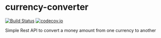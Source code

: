 # currency-converter
[![Build Status](https://travis-ci.com/damien-neveu/currency-converter.svg?branch=master)](https://travis-ci.com/damien-neveu/currency-converter)
[![codecov.io](https://codecov.io/github/damien-neveu/currency-converter.svg/coverage.svg?branch=master)](https://codecov.io/github/damien-neveu/currency-converter.svg?branch=master)

Simple Rest API to convert a money amount from one currency to another
